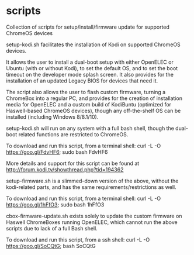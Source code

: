 # scripts
Collection of scripts for setup/install/firmware update for supported ChromeOS devices

setup-kodi.sh facilitates the installation of Kodi on supported ChromeOS devices.

It allows the user to install a dual-boot setup with either OpenELEC or Ubuntu
(with or without Kodi), to set the default OS, and to set the boot timeout on the 
developer mode splash screen.  It also provides for the installation of an updated
Legacy BIOS for devices that need it.

The script also allows the user to flash custom firmware, turning a ChromeBox into a regular PC,
and provides for the creation of installation media for OpenELEC and a custom build of
KodiBuntu (optimized for Haswell-based ChromeOS devices), though any off-the-shelf OS can be
installed (including Windows 8/8.1/10).

setup-kodi.sh will run on any system with a full bash shell, though the dual-boot related functions 
are restricted to ChromeOS.  

To download and run this script, from a terminal shell: curl -L -O https://goo.gl/FdvHF6; sudo bash FdvHF6

More details and support for this script can be found at http://forum.kodi.tv/showthread.php?tid=194362


setup-firmware.sh is a slimmed-down version of the above, without the kodi-related parts, and has
the same requirements/restrictions as well.

To download and run this script, from a terminal shell: curl -L -O https://goo.gl/1hFfO3; sudo bash 1hFfO3

cbox-firmware-update.sh exists solely to update the custom firmware on Haswell ChromeBoxes running
OpenELEC, which cannot run the above scripts due to lack of a full Bash shell.

To download and run this script, from a ssh shell: curl -L -O https://goo.gl/SoCQtG; bash SoCQtG
